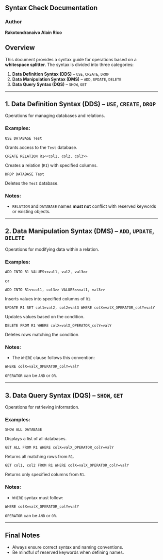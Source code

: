 ## Syntax Check Documentation

### Author
**Rakotondranaivo Alain Rico**

## Overview
This document provides a syntax guide for operations based on a **whitespace splitter**. The syntax is divided into three categories:

1. **Data Definition Syntax (DDS)** – `USE`, `CREATE`, `DROP`
2. **Data Manipulation Syntax (DMS)** – `ADD`, `UPDATE`, `DELETE`
3. **Data Query Syntax (DQS)** – `SHOW`, `GET`

---

## 1. Data Definition Syntax (DDS) – `USE`, `CREATE`, `DROP`

Operations for managing databases and relations.

### Examples:
```plaintext
USE DATABASE Test
```
Grants access to the `Test` database.

```plaintext
CREATE RELATION R1<<col1, col2, col3>>
```
Creates a relation (`R1`) with specified columns.

```plaintext
DROP DATABASE Test
```
Deletes the `Test` database.

### Notes:
- `RELATION` and `DATABASE` names **must not** conflict with reserved keywords or existing objects.

---

## 2. Data Manipulation Syntax (DMS) – `ADD`, `UPDATE`, `DELETE`

Operations for modifying data within a relation.

### Examples:
```plaintext
ADD INTO R1 VALUES<<val1, val2, val3>>
```
or
```plaintext
ADD INTO R1<<col1, col3>> VALUES<<val1, val3>>
```
Inserts values into specified columns of `R1`.

```plaintext
UPDATE R1 SET col1=val2, col2=val3 WHERE colX=valX_OPERATOR_colY=valY
```
Updates values based on the condition.

```plaintext
DELETE FROM R1 WHERE colX=valX_OPERATOR_colY=valY
```
Deletes rows matching the condition.

### Notes:
- The `WHERE` clause follows this convention:
```plaintext
WHERE colX=valX_OPERATOR_colY=valY
```
`OPERATOR` can be `AND` or `OR`.

---

## 3. Data Query Syntax (DQS) – `SHOW`, `GET`

Operations for retrieving information.

### Examples:
```plaintext
SHOW ALL DATABASE
```
Displays a list of all databases.

```plaintext
GET ALL FROM R1 WHERE colX=valX_OPERATOR_colY=valY
```
Returns all matching rows from `R1`.

```plaintext
GET col1, col2 FROM R1 WHERE colX=valX_OPERATOR_colY=valY
```
Returns only specified columns from `R1`.

### Notes:
- `WHERE` syntax must follow:
```plaintext
WHERE colX=valX_OPERATOR_colY=valY
```
`OPERATOR` can be `AND` or `OR`.

---

## Final Notes
- Always ensure correct syntax and naming conventions.
- Be mindful of reserved keywords when defining names.
